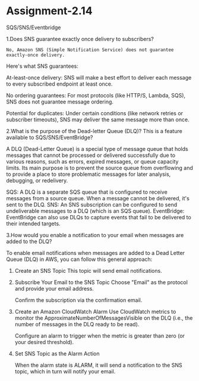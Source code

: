 # Assignment-2.14
SQS/SNS/Eventbridge

1.Does SNS guarantee exactly once delivery to subscribers?

    No, Amazon SNS (Simple Notification Service) does not guarantee exactly-once delivery.

Here's what SNS guarantees:

At-least-once delivery: SNS will make a best effort to deliver each message to every subscribed endpoint at least once.

No ordering guarantees: For most protocols (like HTTP/S, Lambda, SQS), SNS does not guarantee message ordering.

Potential for duplicates: Under certain conditions (like network retries or subscriber timeouts), SNS may deliver the same message more than once.

2.What is the purpose of the Dead-letter Queue (DLQ)? This is a feature available to SQS/SNS/EventBridge?

A DLQ (Dead-Letter Queue) is a special type of message queue that holds messages that cannot be processed or delivered successfully due to various reasons, such as errors, expired messages, or queue capacity limits. Its main purpose is to prevent the source queue from overflowing and to provide a place to store problematic messages for later analysis, debugging, or redelivery.

SQS: A DLQ is a separate SQS queue that is configured to receive messages from a source queue. When a message cannot be delivered, it's sent to the DLQ. 
SNS: An SNS subscription can be configured to send undeliverable messages to a DLQ (which is an SQS queue). 
EventBridge: EventBridge can also use DLQs to capture events that fail to be delivered to their intended targets. 


3.How would you enable a notification to your email when messages are added to the DLQ?

To enable email notifications when messages are added to a Dead Letter Queue (DLQ) in AWS, you can follow this general approach:

1. Create an SNS Topic
This topic will send email notifications.

2. Subscribe Your Email to the SNS Topic
    Choose "Email" as the protocol and provide your email address.

    Confirm the subscription via the confirmation email.

3. Create an Amazon CloudWatch Alarm
    Use CloudWatch metrics to monitor the ApproximateNumberOfMessagesVisible on the DLQ (i.e., the number of messages in the DLQ ready to be read).

    Configure an alarm to trigger when the metric is greater than zero (or your desired threshold).

4. Set SNS Topic as the Alarm Action

    When the alarm state is ALARM, it will send a notification to the SNS topic, which in turn will notify your email.

